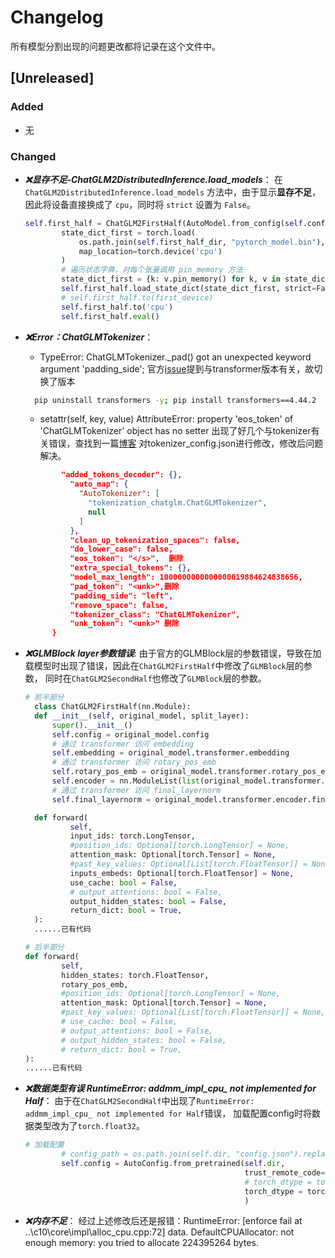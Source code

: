 # Changelog

所有模型分割出现的问题更改都将记录在这个文件中。

## [Unreleased]

### Added
- 无

### Changed
- ***❌显存不足-ChatGLM2DistributedInference.load_models***：
    在 `ChatGLM2DistributedInference.load_models` 方法中，由于显示**显存不足**，
    因此将设备直接换成了 `cpu`，同时将 `strict` 设置为 `False`。
    ```python
    self.first_half = ChatGLM2FirstHalf(AutoModel.from_config(self.config, trust_remote_code=True), self.split_info['split_layer'])
            state_dict_first = torch.load(
                os.path.join(self.first_half_dir, "pytorch_model.bin"),
                map_location=torch.device('cpu')
            )
            # 遍历状态字典，对每个张量调用 pin_memory 方法
            state_dict_first = {k: v.pin_memory() for k, v in state_dict_first.items()}
            self.first_half.load_state_dict(state_dict_first, strict=False)# 设置 strict 为 False
            # self.first_half.to(first_device)
            self.first_half.to('cpu')
            self.first_half.eval()
    ```

- ***❌Error：ChatGLMTokenizer***：
  - TypeError: ChatGLMTokenizer._pad() got an unexpected keyword argument 'padding_side';
            官方[issue](https://github.com/THUDM/ChatGLM3/issues/1324)提到与transformer版本有关，故切换了版本
  ```bash
    pip uninstall transformers -y; pip install transformers==4.44.2
    ```

  - setattr(self, key, value) AttributeError: property 'eos_token' of 'ChatGLMTokenizer' object has no setter
              出现了好几个与tokenizer有关错误，查找到一篇[博客](https://blog.csdn.net/qq_37085158/article/details/137118237)
              对tokenizer_config.json进行修改，修改后问题解决。
  ```json
          "added_tokens_decoder": {},
            "auto_map": {
              "AutoTokenizer": [
                "tokenization_chatglm.ChatGLMTokenizer",
                null
              ]
            },
            "clean_up_tokenization_spaces": false,
            "do_lower_case": false,
            "eos_token": "</s>",  删除
            "extra_special_tokens": {},
            "model_max_length": 1000000000000000019884624838656,
            "pad_token": "<unk>",删除
            "padding_side": "left",
            "remove_space": false,
            "tokenizer_class": "ChatGLMTokenizer",
            "unk_token": "<unk>" 删除
        }
    ```

- ***❌GLMBlock layer参数错误***:
      由于官方的GLMBlock层的参数错误，导致在加载模型时出现了错误，因此在`ChatGLM2FirstHalf`中修改了`GLMBlock`层的参数，
      同时在`ChatGLM2SecondHalf`也修改了`GLMBlock`层的参数。
    ```python
    # 前半部分
      class ChatGLM2FirstHalf(nn.Module):
      def __init__(self, original_model, split_layer):
          super().__init__()
          self.config = original_model.config
          # 通过 transformer 访问 embedding
          self.embedding = original_model.transformer.embedding
          # 通过 transformer 访问 rotary_pos_emb
          self.rotary_pos_emb = original_model.transformer.rotary_pos_emb
          self.encoder = nn.ModuleList(list(original_model.transformer.encoder.layers)[:split_layer])
          # 通过 transformer 访问 final_layernorm
          self.final_layernorm = original_model.transformer.encoder.final_layernorm

      def forward(
              self,
              input_ids: torch.LongTensor,
              #position_ids: Optional[torch.LongTensor] = None,
              attention_mask: Optional[torch.Tensor] = None,
              #past_key_values: Optional[List[torch.FloatTensor]] = None,
              inputs_embeds: Optional[torch.FloatTensor] = None,
              use_cache: bool = False,
              # output_attentions: bool = False,
              output_hidden_states: bool = False,
              return_dict: bool = True,
      ):
      ......已有代码
   ```

    ```python
    # 后半部分
    def forward(
            self,
            hidden_states: torch.FloatTensor,
            rotary_pos_emb,
            #position_ids: Optional[torch.LongTensor] = None,
            attention_mask: Optional[torch.Tensor] = None,
            #past_key_values: Optional[List[torch.FloatTensor]] = None,
            # use_cache: bool = False,
            # output_attentions: bool = False,
            # output_hidden_states: bool = False,
            # return_dict: bool = True,
    ):
    ......已有代码
    ```
  

- ***❌数据类型有误 RuntimeError: addmm_impl_cpu_ not implemented for Half***：
    由于在`ChatGLM2SecondHalf`中出现了`RuntimeError: addmm_impl_cpu_ not implemented for Half`错误，
    加载配置config时将数据类型改为了`torch.float32`。
    ```python
    # 加载配置
            # config_path = os.path.join(self.dir, "config.json").replace('\\', '/')  # 替换反斜杠为正斜杠
            self.config = AutoConfig.from_pretrained(self.dir,
                                                     trust_remote_code=self.trust_remote_code,
                                                     # torch_dtype = torch.float16
                                                     torch_dtype = torch.float32
                                                     )
    ```
  

- ***❌内存不足***：
    经过上述修改后还是报错：RuntimeError: [enforce fail at ..\c10\core\impl\alloc_cpu.cpp:72] data. DefaultCPUAllocator: not enough memory: you tried to allocate 224395264 bytes.